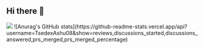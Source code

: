 ## Hi there 👋

<img src="https://github-readme-stats.vercel.app/api?username=TsedexAshu08">
![Anurag's GitHub stats](https://github-readme-stats.vercel.app/api?username=TsedexAshu08&show=reviews,discussions_started,discussions_answered,prs_merged,prs_merged_percentage)
